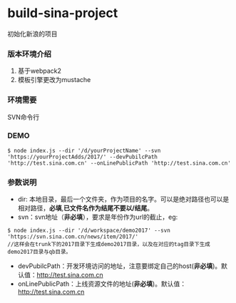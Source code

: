 # build-sina-project
初始化新浪的项目

### 版本环境介绍 ###
1. 基于webpack2
1. 模板引擎更改为mustache

### 环境需要 ###
SVN命令行

### DEMO ###
 ```
 $ node index.js --dir '/d/yourProjectName' --svn 'https://yourProjectAdds/2017/' --devPubilcPath 'http://test.sina.com.cn' --onLinePublicPath 'http://test.sina.com.cn'
 ```
### 参数说明 ###
* dir: 本地目录，最后一个文件夹，作为项目的名字。可以是绝对路径也可以是相对路径，**必填**,**已文件名作为结尾不要以/结尾**。
* svn：svn地址（**非必填**），要求是年份作为url的截止，eg:

```
$ node index.js --dir '/d/workspace/demo2017' --svn 'https://svn.sina.com.cn/news/item/2017/'
//这样会在trunk下的2017目录下生成demo2017目录，以及在对应的tag目录下生成demo2017目录与qb目录。
```

* devPubilcPath：开发环境访问的地址，注意要绑定自己的host(**非必填**)。默认值：http://test.sina.com.cn
* onLinePublicPath：上线资源文件的地址(**非必填**)。默认值：http://test.sina.com.cn

